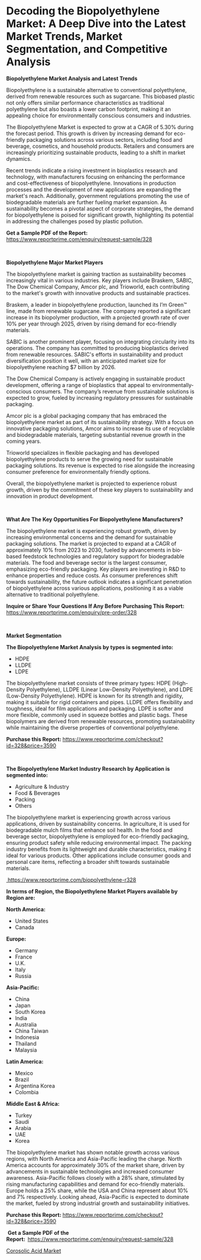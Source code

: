 <p><h1>Decoding the Biopolyethylene Market: A Deep Dive into the Latest Market Trends, Market Segmentation, and Competitive Analysis</h1></p><p><strong>Biopolyethylene Market Analysis and Latest Trends</strong></p>
<p><p>Biopolyethylene is a sustainable alternative to conventional polyethylene, derived from renewable resources such as sugarcane. This biobased plastic not only offers similar performance characteristics as traditional polyethylene but also boasts a lower carbon footprint, making it an appealing choice for environmentally conscious consumers and industries.</p><p>The Biopolyethylene Market is expected to grow at a CAGR of 5.30% during the forecast period. This growth is driven by increasing demand for eco-friendly packaging solutions across various sectors, including food and beverage, cosmetics, and household products. Retailers and consumers are increasingly prioritizing sustainable products, leading to a shift in market dynamics. </p><p>Recent trends indicate a rising investment in bioplastics research and technology, with manufacturers focusing on enhancing the performance and cost-effectiveness of biopolyethylene. Innovations in production processes and the development of new applications are expanding the market's reach. Additionally, government regulations promoting the use of biodegradable materials are further fueling market expansion. As sustainability becomes a pivotal aspect of corporate strategies, the demand for biopolyethylene is poised for significant growth, highlighting its potential in addressing the challenges posed by plastic pollution.</p></p>
<p><strong>Get a Sample PDF of the Report:&nbsp;</strong> <a href="https://www.reportprime.com/enquiry/request-sample/328?utm_campaign=2097&utm_medium=2&utm_source=Github&utm_content=ia&utm_term=18032025&utm_id=biopolyethylene">https://www.reportprime.com/enquiry/request-sample/328</a></p>
<p>&nbsp;</p>
<p><strong>Biopolyethylene Major Market Players</strong></p>
<p><p>The biopolyethylene market is gaining traction as sustainability becomes increasingly vital in various industries. Key players include Braskem, SABIC, The Dow Chemical Company, Amcor plc, and Trioworld, each contributing to the market's growth with innovative products and sustainable practices.</p><p>Braskem, a leader in biopolyethylene production, launched its I’m Green™ line, made from renewable sugarcane. The company reported a significant increase in its biopolymer production, with a projected growth rate of over 10% per year through 2025, driven by rising demand for eco-friendly materials.</p><p>SABIC is another prominent player, focusing on integrating circularity into its operations. The company has committed to producing bioplastics derived from renewable resources. SABIC's efforts in sustainability and product diversification position it well, with an anticipated market size for biopolyethylene reaching $7 billion by 2026.</p><p>The Dow Chemical Company is actively engaging in sustainable product development, offering a range of bioplastics that appeal to environmentally-conscious consumers. The company’s revenue from sustainable solutions is expected to grow, fueled by increasing regulatory pressures for sustainable packaging.</p><p>Amcor plc is a global packaging company that has embraced the biopolyethylene market as part of its sustainability strategy. With a focus on innovative packaging solutions, Amcor aims to increase its use of recyclable and biodegradable materials, targeting substantial revenue growth in the coming years.</p><p>Trioworld specializes in flexible packaging and has developed biopolyethylene products to serve the growing need for sustainable packaging solutions. Its revenue is expected to rise alongside the increasing consumer preference for environmentally friendly options.</p><p>Overall, the biopolyethylene market is projected to experience robust growth, driven by the commitment of these key players to sustainability and innovation in product development.</p></p>
<p>&nbsp;</p>
<p><strong>What Are The Key Opportunities For Biopolyethylene Manufacturers?</strong></p>
<p><p>The biopolyethylene market is experiencing robust growth, driven by increasing environmental concerns and the demand for sustainable packaging solutions. The market is projected to expand at a CAGR of approximately 10% from 2023 to 2030, fueled by advancements in bio-based feedstock technologies and regulatory support for biodegradable materials. The food and beverage sector is the largest consumer, emphasizing eco-friendly packaging. Key players are investing in R&D to enhance properties and reduce costs. As consumer preferences shift towards sustainability, the future outlook indicates a significant penetration of biopolyethylene across various applications, positioning it as a viable alternative to traditional polyethylene.</p></p>
<p><strong>Inquire or Share Your Questions If Any Before Purchasing This Report:</strong> <a href="https://www.reportprime.com/enquiry/pre-order/328?utm_campaign=2097&utm_medium=2&utm_source=Github&utm_content=ia&utm_term=18032025&utm_id=biopolyethylene">https://www.reportprime.com/enquiry/pre-order/328</a></p>
<p>&nbsp;</p>
<p><strong>Market Segmentation</strong></p>
<p><strong>The Biopolyethylene Market Analysis by types is segmented into:</strong></p>
<p><ul><li>HDPE</li><li>LLDPE</li><li>LDPE</li></ul></p>
<p><p>The biopolyethylene market consists of three primary types: HDPE (High-Density Polyethylene), LLDPE (Linear Low-Density Polyethylene), and LDPE (Low-Density Polyethylene). HDPE is known for its strength and rigidity, making it suitable for rigid containers and pipes. LLDPE offers flexibility and toughness, ideal for film applications and packaging. LDPE is softer and more flexible, commonly used in squeeze bottles and plastic bags. These biopolymers are derived from renewable resources, promoting sustainability while maintaining the diverse properties of conventional polyethylene.</p></p>
<p><strong>Purchase this Report:&nbsp;</strong><a href="https://www.reportprime.com/checkout?id=328&price=3590&utm_campaign=2097&utm_medium=2&utm_source=Github&utm_content=ia&utm_term=18032025&utm_id=biopolyethylene">https://www.reportprime.com/checkout?id=328&price=3590</a></p>
<p>&nbsp;</p>
<p><strong>The Biopolyethylene Market Industry Research by Application is segmented into:</strong></p>
<p><ul><li>Agriculture & Industry</li><li>Food & Beverages</li><li>Packing</li><li>Others</li></ul></p>
<p><p>The biopolyethylene market is experiencing growth across various applications, driven by sustainability concerns. In agriculture, it is used for biodegradable mulch films that enhance soil health. In the food and beverage sector, biopolyethylene is employed for eco-friendly packaging, ensuring product safety while reducing environmental impact. The packing industry benefits from its lightweight and durable characteristics, making it ideal for various products. Other applications include consumer goods and personal care items, reflecting a broader shift towards sustainable materials.</p></p>
<p><a href="https://www.reportprime.com/biopolyethylene-r328?utm_campaign=2097&utm_medium=2&utm_source=Github&utm_content=ia&utm_term=18032025&utm_id=biopolyethylene">&nbsp;https://www.reportprime.com/biopolyethylene-r328</a></p>
<p><strong>In terms of Region, the Biopolyethylene Market Players available by Region are:</strong></p>
<p>
    <p> <strong> North America: </strong>
        <ul>
            <li>United States</li>
            <li>Canada</li>
        </ul>
        </p> 
    <p> <strong> Europe: </strong>
        <ul>
            <li>Germany</li>
            <li>France</li>
            <li>U.K.</li>
            <li>Italy</li>
            <li>Russia</li>
        </ul>
        </p> 
    <p> <strong> Asia-Pacific: </strong>
        <ul>
            <li>China</li>
            <li>Japan</li>
            <li>South Korea</li>
            <li>India</li>
            <li>Australia</li>
            <li>China Taiwan</li>
            <li>Indonesia</li>
            <li>Thailand</li>
            <li>Malaysia</li>
        </ul>
        </p> 
    <p> <strong> Latin America: </strong>
        <ul>
            <li>Mexico</li>
            <li>Brazil</li>
            <li>Argentina Korea</li>
            <li>Colombia</li>
        </ul>
        </p> 
    <p> <strong> Middle East & Africa: </strong>
        <ul>
            <li>Turkey</li>
            <li>Saudi</li>
            <li>Arabia</li>
            <li>UAE</li>
            <li>Korea</li>
        </ul>
    </p>
    </p>
<p><p>The biopolyethylene market has shown notable growth across various regions, with North America and Asia-Pacific leading the charge. North America accounts for approximately 30% of the market share, driven by advancements in sustainable technologies and increased consumer awareness. Asia-Pacific follows closely with a 28% share, stimulated by rising manufacturing capabilities and demand for eco-friendly materials. Europe holds a 25% share, while the USA and China represent about 10% and 7% respectively. Looking ahead, Asia-Pacific is expected to dominate the market, fueled by strong industrial growth and sustainability initiatives.</p></p>
<p><strong>Purchase this Report: </strong><a href="https://www.reportprime.com/checkout?id=328&price=3590&utm_campaign=2097&utm_medium=2&utm_source=Github&utm_content=ia&utm_term=18032025&utm_id=biopolyethylene">https://www.reportprime.com/checkout?id=328&price=3590</a></p>
<p>&nbsp;<strong>Get a Sample PDF of the Report:&nbsp;&nbsp;</strong><a href="https://www.reportprime.com/enquiry/request-sample/328?utm_campaign=2097&utm_medium=2&utm_source=Github&utm_content=ia&utm_term=18032025&utm_id=biopolyethylene">https://www.reportprime.com/enquiry/request-sample/328</a></p>
<p><strong></strong></p>
<p><p><a href="https://github.com/lylyparadise/Market-Research-Report-List-6/blob/main/corosolic-acid-market.md?utm_campaign=2097&utm_medium=2&utm_source=Github&utm_content=ia&utm_term=18032025&utm_id=biopolyethylene">Corosolic Acid Market</a></p></p>